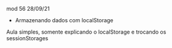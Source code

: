 mod 56                                              28/09/21

- Armazenando dados com localStorage 

 Aula simples, somente explicando o localStorage e trocando
os sessionStorages
